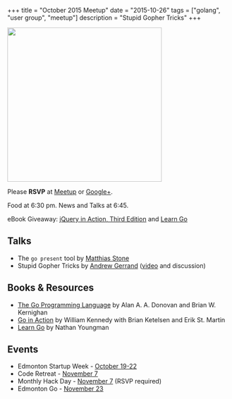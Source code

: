 +++
title = "October 2015 Meetup"
date = "2015-10-26"
tags = ["golang", "user group", "meetup"]
description = "Stupid Gopher Tricks"
+++

<img src="/assets/images/halloween_gopher.png" class="right" width="350">

Please **RSVP** at [Meetup](http://www.meetup.com/startupedmonton/events/qfwsfhytnbjc/) or [Google+](https://plus.google.com/events/c7cpb2kri2gcqs6dhvfl8rb0ekk?authkey=CO-VhMGsvergcA).

Food at 6:30 pm. News and Talks at 6:45.

eBook Giveaway: [jQuery in Action, Third Edition](https://www.manning.com/books/jquery-in-action-third-edition) and [Learn Go](http://yng.mn/learngolang)


## Talks

* The `go present` tool by [Matthias Stone](https://twitter.com/MatthiasStone)
* Stupid Gopher Tricks by [Andrew Gerrand](https://twitter.com/enneff) ([video](https://www.youtube.com/watch?v=UECh7X07m6E) and discussion)

## Books & Resources

* [The Go Programming Language](http://www.gopl.io/) by Alan A. A. Donovan and Brian W. Kernighan
* [Go in Action](https://www.manning.com/books/go-in-action) by William Kennedy with Brian Ketelsen and Erik St. Martin
* [Learn Go](http://yng.mn/learngolang) by Nathan Youngman

## Events

* Edmonton Startup Week - [October 19-22](http://www.startupedmonton.com/edmonton-startup-week/)
* Code Retreat - [November 7](https://www.eventbrite.ca/e/code-retreat-yeg-tickets-19099502125)
* Monthly Hack Day - [November 7](http://www.meetup.com/startupedmonton/events/225120918/) (RSVP required)
* Edmonton Go - [November 23](http://www.meetup.com/startupedmonton/events/qfwsfhytpbfc/)
